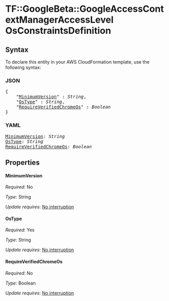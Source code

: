 # TF::GoogleBeta::GoogleAccessContextManagerAccessLevel OsConstraintsDefinition

## Syntax

To declare this entity in your AWS CloudFormation template, use the following syntax:

### JSON

<pre>
{
    "<a href="#minimumversion" title="MinimumVersion">MinimumVersion</a>" : <i>String</i>,
    "<a href="#ostype" title="OsType">OsType</a>" : <i>String</i>,
    "<a href="#requireverifiedchromeos" title="RequireVerifiedChromeOs">RequireVerifiedChromeOs</a>" : <i>Boolean</i>
}
</pre>

### YAML

<pre>
<a href="#minimumversion" title="MinimumVersion">MinimumVersion</a>: <i>String</i>
<a href="#ostype" title="OsType">OsType</a>: <i>String</i>
<a href="#requireverifiedchromeos" title="RequireVerifiedChromeOs">RequireVerifiedChromeOs</a>: <i>Boolean</i>
</pre>

## Properties

#### MinimumVersion

_Required_: No

_Type_: String

_Update requires_: [No interruption](https://docs.aws.amazon.com/AWSCloudFormation/latest/UserGuide/using-cfn-updating-stacks-update-behaviors.html#update-no-interrupt)

#### OsType

_Required_: Yes

_Type_: String

_Update requires_: [No interruption](https://docs.aws.amazon.com/AWSCloudFormation/latest/UserGuide/using-cfn-updating-stacks-update-behaviors.html#update-no-interrupt)

#### RequireVerifiedChromeOs

_Required_: No

_Type_: Boolean

_Update requires_: [No interruption](https://docs.aws.amazon.com/AWSCloudFormation/latest/UserGuide/using-cfn-updating-stacks-update-behaviors.html#update-no-interrupt)

